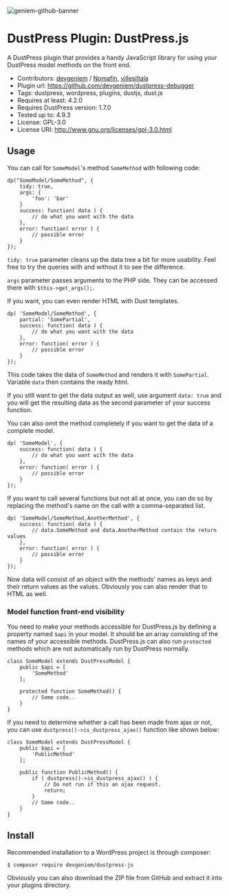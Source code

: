 ![geniem-github-banner](https://cloud.githubusercontent.com/assets/5691777/14319886/9ae46166-fc1b-11e5-9630-d60aa3dc4f9e.png)
# DustPress Plugin: DustPress.js

A DustPress plugin that provides a handy JavaScript library for using your DustPress model methods on the front end.

- Contributors: [devgeniem](https://github.com/devgeniem) / [Nomafin](https://github.com/Nomafin), [villesiltala](https://github.com/villesiltala)
- Plugin url: https://github.com/devgeniem/dustpress-debugger
- Tags: dustpress, wordpress, plugins, dustjs, dust.js
- Requires at least: 4.2.0
- Requires DustPress version: 1.7.0
- Tested up to: 4.9.3
- License: GPL-3.0
- License URI: http://www.gnu.org/licenses/gpl-3.0.html

## Usage

You can call for `SomeModel`'s method `SomeMethod` with following code:

```
dp("SomeModel/SomeMethod", {
	tidy: true,
	args: {
		'foo': 'bar'
	}
	success: function( data ) {
		// do what you want with the data
	},
	error: function( error ) {
		// possible error
	}
});
```

`tidy: true` parameter cleans up the data tree a bit for more usability. Feel free to try the queries with and without it to see the difference.

`args` parameter passes arguments to the PHP side. They can be accessed there with `$this->get_args();`.

If you want, you can even render HTML with Dust templates.

```
dp( 'SomeModel/SomeMethod', {
	partial: 'SomePartial',
	success: function( data ) {
		// do what you want with the data
	},
	error: function( error ) {
		// possible error
	}
});
```
This code takes the data of `SomeMethod` and renders it with `SomePartial`. Variable `data` then contains the ready html.

If you still want to get the data output as well, use argument `data: true` and you will get the resulting data as the second parameter of your success function.

You can also omit the method completely if you want to get the data of a complete model.

```
dp( 'SomeModel', {
	success: function( data ) {
		// do what you want with the data
	},
	error: function( error ) {
		// possible error
	}
});
```

If you want to call several functions but not all at once, you can do so by replacing the method's name on the call with a comma-separated list.
```
dp( 'SomeModel/SomeMethod,AnotherMethod', {
	success: function( data ) {
		// data.SomeMethod and data.AnotherMethod contain the return values
	},
	error: function( error ) {
		// possible error
	}
});
```

Now data will consist of an object with the methods' names as keys and their return values as the values. Obviously you can also render that to HTML as well.

### Model function front-end visibility

You need to make your methods accessible for DustPress.js by defining a property named `$api` in your model. It should be an array consisting of the names of your accessible methods. DustPress.js can also run `protected` methods which are not automatically run by DustPress normally.

```
class SomeModel extends DustPressModel {
    public $api = [
        'SomeMethod'
    ];

    protected function SomeMethod() {
        // Some code..
    }
}
```

If you need to determine whether a call has been made from ajax or not, you can use `dustpress()->is_dustpress_ajax()` function like shown below:

```
class SomeModel extends DustPressModel {
    public $api = [
        'PublicMethod'
    ];

    public function PublicMethod() {
        if ( dustpress()->is_dustpress_ajax() ) {
            // Do not run if this an ajax request.
            return;
        }
        // Some code..
    }
}
```

## Install

Recommended installation to a WordPress project is through composer:
```
$ composer require devgeniem/dustpress-js
```

Obviously you can also download the ZIP file from GitHub and extract it into your plugins directory.
